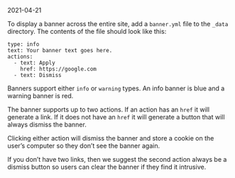 2021-04-21

To display a banner across the entire site, add a `banner.yml` file to the `_data` directory. The contents of the file should look like this:

    type: info
    text: Your banner text goes here.
    actions:
      - text: Apply
        href: https://google.com
      - text: Dismiss

Banners support either `info` or `warning` types. An info banner is blue and a warning banner is red.

The banner supports up to two actions. If an action has an `href` it will generate a link. If it does not have an `href` it will generate a button that will always dismiss the banner.

Clicking either action will dismiss the banner and store a cookie on the user’s computer so they don’t see the banner again.

If you don’t have two links, then we suggest the second action always be a dismiss button so users can clear the banner if they find it intrusive.
